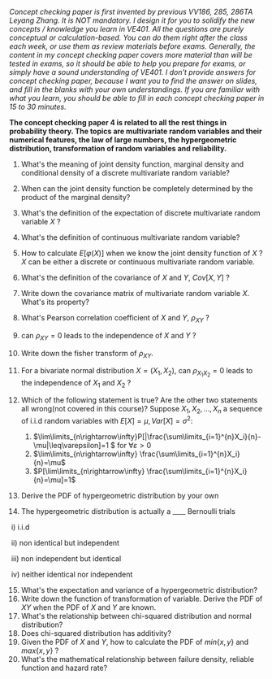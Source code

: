 *Concept checking paper is first invented by previous VV186, 285, 286TA Leyang Zhang.  It is NOT mandatory. I design it for you to solidify the new concepts / knowledge you learn in VE401. All the questions are purely conceptual or calculation-based. You can do them right after the class each week, or use them as review materials before exams. Generally, the content in my concept checking paper covers more material than will be tested in exams, so it should be able to help you prepare for exams, or simply have a sound understanding of VE401. I don’t provide answers for concept checking paper, because I want you to find the answer on slides, and fill in the blanks with your own understandings. If you are familiar with what you learn, you should be able to fill in each concept checking paper in 15 to 30 minutes.* 



**The concept checking paper 4 is related to all the rest things in probability theory. The topics are multivariate random variables and their numerical features, the law of large numbers, the hypergeometric distribution, transformation of random variables and reliability.**

1. What's the meaning of joint density function, marginal density and conditional density  of a discrete multivariate random variable?
2. When can the joint density function be completely determined by the product of the marginal density?
3. What's the definition of the expectation of discrete multivariate random variable $X$ ?
4. What's the definition of continuous multivariate random variable? 
5. How to calculate $E[\varphi(X)]$ when we know the joint density function of $X$ ? $X$ can be either a discrete or continuous multivariate random variable.
6. What's the definition of the covariance of $X$ and $Y$, $Cov[X,Y]$ ?
7. Write down the covariance matrix of multivariate random variable $X$. What's its property?
8. What's Pearson correlation coefficient of $X$ and $Y$, $\rho_{XY}$ ?
9. can $\rho_{XY}=0$ leads to the independence of $X$ and $Y$ ?
10. Write down the fisher transform of $\rho_{XY}$.
11. For a bivariate  normal distribution $X=(X_1,X_2)$, can $\rho_{X_1X_2}=0$ leads to the independence of $X_1$ and $X_2$ ?
12. Which of the following statement is true? Are the other two statements all wrong(not covered in this course)? Suppose $X_1, X_2, \dots, X_n$ a sequence of i.i.d random variables with $E[X]=\mu, Var[X]=\sigma^2$:
    1. $\lim\limits_{n\rightarrow\infty}P[|\frac{\sum\limits_{i=1}^{n}X_i}{n}-\mu|\leq\varepsilon]=1 $ for $\forall\varepsilon>0$
    2. $\lim\limits_{n\rightarrow\infty} \frac{\sum\limits_{i=1}^{n}X_i}{n}=\mu$
    3. $P[\lim\limits_{n\rightarrow\infty} \frac{\sum\limits_{i=1}^{n}X_i}{n}=\mu]=1$

13. Derive the PDF of hypergeometric distribution by your own
14. The hypergeometric distribution is actually a \_\_\_\_ Bernoulli trials

​	i) i.i.d

​	ii) non identical but independent

​	iii) non independent but identical

​	iv) neither identical nor independent

15. What's the expectation and variance of a hypergeometric distribution?
16. Write down the function of transformation of variable. Derive the PDF of $XY$ when the PDF of $X$ and $Y$ are known.
17. What's the relationship between chi-squared distribution and normal distribution?
18. Does chi-squared distribution has additivity?
19. Given the PDF of $X$ and $Y$, how to calculate the PDF of $min\{x,y\}$ and $max\{x,y\}$ ?
20. What's the mathematical relationship between failure density, reliable function and hazard rate?

